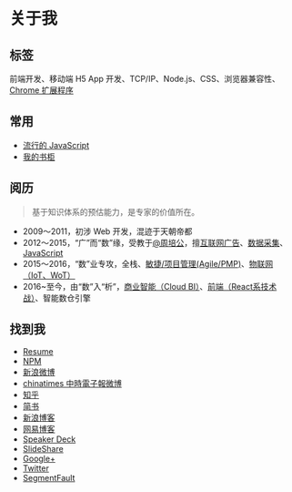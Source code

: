 # 关于我


## 标签

前端开发、移动端 H5 App 开发、TCP/IP、Node.js、CSS、浏览器兼容性、[Chrome 扩展程序](https://github.com/TingGe/chrome-extensions)

## 常用

- [流行的 JavaScript](http://tingge.github.io/lab/popular-javascript/index.html)
- [我的书柜](http://tingge.github.io/lab/my-books/index.html)

## 阅历

> 基于知识体系的预估能力，是专家的价值所在。

- 2009～2011，初涉 Web 开发，混迹于天朝帝都
- 2012～2015，“广”而“数”缘，受教于[@周培公](https://github.com/peigong)，擅[互联网广告](https://github.com/TingGe/internet-ads)、[数据采集](https://github.com/TingGe/web-analytics)、[JavaScript](https://github.com/TingGe/develop-tools)
- 2015～2016，“数”业专攻，全栈、[敏捷/项目管理(Agile/PMP)](敏捷/项目管理(Agile/PMP))、[物联网（IoT、WoT）](http://tingge.github.io/html/iot.html)
- 2016~至今，由“数”入“析”，[商业智能（Cloud BI）](http://tingge.github.io/html/cloud-bi.html)、[前端（React系技术战）](http://tingge.github.io/html/js.html)、智能数仓引擎


## 找到我

- [Resume](http://resume.github.io/?TingGe)
- [NPM](https://www.npmjs.com/~tingge)
- [新浪微博](http://weibo.com/u/1667946592)
- [chinatimes 中時電子報微博](http://weibo.chinatimes.com/user/1667946592)
- [知乎](https://www.zhihu.com/people/xing-rui-ting)
- [简书](http://www.jianshu.com/users/18aa7bdaf600/timeline)
- [新浪博客](http://blog.sina.com.cn/tinggebar)
- [网易博客](http://505253293.blog.163.com/)
- [Speaker Deck](https://speakerdeck.com/tingge)
- [SlideShare](http://www.slideshare.net/RuitingXing)
- [Google+](https://plus.google.com/u/0/102081580957836818709/)
- [Twitter](https://twitter.com/Ge168)
- [SegmentFault](https://segmentfault.com/u/tingge)



